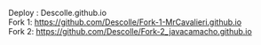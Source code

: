 Deploy : Descolle.github.io <br>
Fork 1: https://github.com/Descolle/Fork-1-MrCavalieri.github.io <br>
Fork 2: https://github.com/Descolle/Fork-2_javacamacho.github.io

